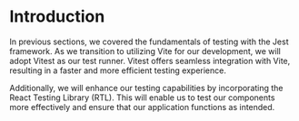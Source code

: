 # Introduction

In previous sections, we covered the fundamentals of testing with the Jest framework. As we transition to utilizing Vite for our development, we will adopt Vitest as our test runner. Vitest offers seamless integration with Vite, resulting in a faster and more efficient testing experience.

Additionally, we will enhance our testing capabilities by incorporating the React Testing Library (RTL). This will enable us to test our components more effectively and ensure that our application functions as intended.